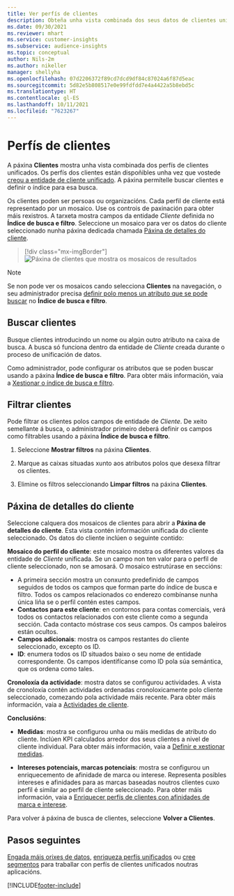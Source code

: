 ```yaml
---
title: Ver perfís de clientes
description: Obteña unha vista combinada dos seus datos de clientes unificados.
ms.date: 09/30/2021
ms.reviewer: mhart
ms.service: customer-insights
ms.subservice: audience-insights
ms.topic: conceptual
author: Nils-2m
ms.author: nikeller
manager: shellyha
ms.openlocfilehash: 07d2206372f89cd7dcd9df84c87024a6f87d5eac
ms.sourcegitcommit: 5d82e5b808517e0e99fdfdd7e4a4422a5b8ebd5c
ms.translationtype: HT
ms.contentlocale: gl-ES
ms.lasthandoff: 10/11/2021
ms.locfileid: "7623267"
---
```

# <a name="customer-profiles"></a>Perfís de clientes

A páxina **Clientes** mostra unha vista combinada dos perfís de clientes unificados. Os perfís dos clientes están dispoñibles unha vez que vostede [creou a entidade de cliente unificado](data-unification.md). A páxina permítelle buscar clientes e definir o índice para esa busca.

Os clientes poden ser persoas ou organizacións. Cada perfil de cliente está representado por un mosaico. Use os controis de paxinación para obter máis rexistros. A tarxeta mostra campos da entidade *Cliente* definida no **Índice de busca e filtro**. Seleccione un mosaico para ver os datos do cliente seleccionado nunha páxina dedicada chamada [Páxina de detalles do cliente](customer-profiles.md#customer-details-page).

> [!div class="mx-imgBorder"] 
> ![Páxina de clientes que mostra os mosaicos de resultados](media/customers-page-result-tiles-B2C.png "Páxina de clientes que mostra os mosaicos de resultados")

> [!NOTE]
> Se non pode ver os mosaicos cando selecciona **Clientes** na navegación, o seu administrador precisa [definir polo menos un atributo que se pode buscar](search-filter-index.md) no **Índice de busca e filtro**.

## <a name="search-for-customers"></a>Buscar clientes

Busque clientes introducindo un nome ou algún outro atributo na caixa de busca. A busca só funciona dentro da entidade de _Cliente_ creada durante o proceso de unificación de datos.

Como administrador, pode configurar os atributos que se poden buscar usando a páxina **Índice de busca e filtro**. Para obter máis información, vaia a [Xestionar o índice de busca e filtro](search-filter-index.md).

## <a name="filter-customers"></a>Filtrar clientes

Pode filtrar os clientes polos campos de entidade de _Cliente_. De xeito semellante á busca, o administrador primeiro deberá definir os campos como filtrables usando a páxina **Índice de busca e filtro**.

1. Seleccione **Mostrar filtros** na páxina **Clientes**.

1. Marque as caixas situadas xunto aos atributos polos que desexa filtrar os clientes.

1. Elimine os filtros seleccionando **Limpar filtros** na páxina **Clientes**.

## <a name="customer-details-page"></a>Páxina de detalles do cliente

Seleccione calquera dos mosaicos de clientes para abrir a **Páxina de detalles do cliente**. Esta vista contén información unificada do cliente seleccionado. Os datos do cliente inclúen o seguinte contido:

**Mosaico do perfil do cliente**: este mosaico mostra os diferentes valores da entidade de _Cliente_ unificada. Se un campo non ten valor para o perfil de cliente seleccionado, non se amosará. O mosaico estrutúrase en seccións:  
  - A primeira sección mostra un conxunto predefinido de campos seguidos de todos os campos que forman parte do índice de busca e filtro. Todos os campos relacionados co enderezo combínanse nunha única liña se o perfil contén estes campos. 
  - **Contactos para este cliente**: en contornos para contas comerciais, verá todos os contactos relacionados con este cliente como a segunda sección. Cada contacto móstrase cos seus campos. Os campos baleiros están ocultos.
  - **Campos adicionais**: mostra os campos restantes do cliente seleccionado, excepto os ID. 
  - **ID**: enumera todos os ID situados baixo o seu nome de entidade correspondente. Os campos identifícanse como ID pola súa semántica, que os ordena como tales.

**Cronoloxía da actividade**: mostra datos se configurou actividades. A vista de cronoloxía contén actividades ordenadas cronoloxicamente polo cliente seleccionado, comezando pola actividade máis recente. Para obter máis información, vaia a [Actividades de cliente](activities.md).

**Conclusións**:  
  - **Medidas**: mostra se configurou unha ou máis medidas de atributo do cliente. Inclúen KPI calculados arredor dos seus clientes a nivel de cliente individual. Para obter máis información, vaia a [Definir e xestionar medidas](measures.md).

  - **Intereses potenciais, marcas potenciais**: mostra se configurou un enriquecemento de afinidade de marca ou interese. Representa posibles intereses e afinidades para as marcas baseadas noutros clientes cuxo perfil é similar ao perfil de cliente seleccionado. Para obter máis información, vaia a [Enriquecer perfís de clientes con afinidades de marca e interese](enrichment-microsoft.md).

Para volver á páxina de busca de clientes, seleccione **Volver a Clientes**.

## <a name="next-steps"></a>Pasos seguintes

[Engada máis orixes de datos](data-sources.md), [enriqueza perfís unificados](enrichment-hub.md) ou [cree segmentos](segments.md) para traballar con perfís de clientes unificados noutras aplicacións.


[!INCLUDE[footer-include](../includes/footer-banner.md)]
